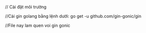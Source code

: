 // Cài đặt môi trường 

//Cài gin golang bằng lệnh dưới:
go get -u github.com/gin-gonic/gin


//File nay lam quen voi gin gonic